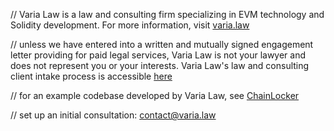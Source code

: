 // Varia Law is a law and consulting firm specializing in EVM technology and Solidity development. For more information, visit [varia.law](https://varia.law/)



// unless we have entered into a written and mutually signed engagement letter providing for paid legal services, Varia Law is not your lawyer and does not represent you or your interests. Varia Law's law and consulting client intake process is accessible [here](https://github.com/V4R14/firm_utils/blob/main/Intake%20Process.md)

// for an example codebase developed by Varia Law, see [ChainLocker](https://github.com/ChainLockerLLC/smart-contracts/tree/main)

// set up an initial consultation: contact@varia.law

